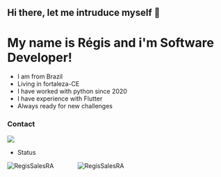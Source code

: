 ## Hi there, let me intruduce myself 👋

# My name is Régis and i'm Software Developer!

- I am from Brazil
- Living in fortaleza-CE
- I have worked with python since 2020
- I have experience with Flutter
- Always ready for new challenges


### Contact 

[<img src="https://img.shields.io/badge/linkedin-%230077B5.svg?&style=for-the-badge&logo=linkedin&logoColor=white" />](https://www.linkedin.com/in/regisrommel/) 

- Status 

<img src="https://github-readme-stats.vercel.app/api/top-langs/?username=RegisSalesRA&layout=compact)" alt="RegisSalesRA"/>&nbsp;&nbsp;&nbsp;&nbsp;&nbsp;&nbsp;&nbsp;&nbsp;&nbsp;&nbsp;&nbsp;&nbsp;&nbsp;&nbsp;<img src="https://github-readme-stats.vercel.app/api?username=RegisSalesRA&count_private=true&show_icons=true" alt="RegisSalesRA"/> 
 



<!--
**RegisSalesRA/RegisSalesRA** is a ✨ _special_ ✨ repository because its `README.md` (this file) appears on your GitHub profile.

Here are some ideas to get you started:

- 🔭 I’m currently working on ...
- 🌱 I’m currently learning ...
- 👯 I’m looking to collaborate on ...
- 🤔 I’m looking for help with ...
- 💬 Ask me about ...
- 📫 How to reach me: ...
- 😄 Pronouns: ...
- ⚡ Fun fact: ...
-->
